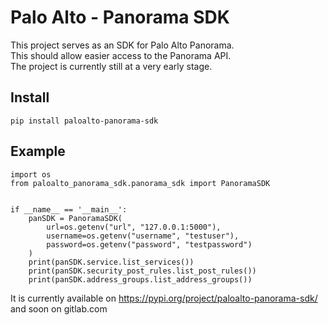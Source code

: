 # Palo Alto - Panorama SDK

This project serves as an SDK for Palo Alto Panorama.  
This should allow easier access to the Panorama API.  
The project is currently still at a very early stage.

## Install
```
pip install paloalto-panorama-sdk
```

## Example



```
import os
from paloalto_panorama_sdk.panorama_sdk import PanoramaSDK


if __name__ == '__main__':
    panSDK = PanoramaSDK(
        url=os.getenv("url", "127.0.0.1:5000"),
        username=os.getenv("username", "testuser"),
        password=os.getenv("password", "testpassword")
    )
    print(panSDK.service.list_services())
    print(panSDK.security_post_rules.list_post_rules())
    print(panSDK.address_groups.list_address_groups())
```

It is currently available on https://pypi.org/project/paloalto-panorama-sdk/ and soon on gitlab.com 